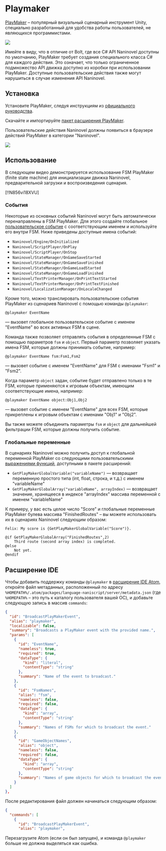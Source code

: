 ﻿# Playmaker

[PlayMaker](https://assetstore.unity.com/packages/tools/visual-scripting/playmaker-368) – популярный визуальный сценарный инструмент Unity, специально разработанный для удобства работы пользователей, не являющихся программистами. 

![](https://i.gyazo.com/0a5b219b059fd61c85d225e903d77857.png)

Имейте в виду, что в отличие от Bolt, где все C# API Naninovel доступны по умолчанию, PlayMaker требует создания специального класса C# для каждого действия. Это означает, что только ограниченное подмножество API движка доступно из коробки при использовании PlayMaker. Доступные пользовательские действия также могут нарушиться в случае изменения API Naninovel.

## Установка

Установите PlayMaker, следуя инструкциям из [официального руководства](https://hutonggames.fogbugz.com/default.asp?W11).

Скачайте и импортируйте [пакет расширения PlayMaker](https://github.com/Elringus/NaninovelPlayMaker/raw/master/NaninovelPlayMaker.unitypackage).

Пользовательские действия Naninovel должны появиться в браузере действий PlayMaker в категории "Naninovel".

![](https://i.gyazo.com/a40b0b7b21c73d3b5f64b005085198ea.png)

## Использование

В следующем видео демонстрируется использование FSM PlayMaker (finite state machine) для инициализации движка Naninovel, предварительной загрузки и воспроизведения сценария.

[!!N856vi18XVU]

### События

Некоторые из основных событий Naninovel могут быть автоматически перенаправлены в FSM PlayMaker. Для этого создайте глобальное [пользовательское событие](https://hutonggames.fogbugz.com/default.asp?W148) с соответствующим именем и используйте его внутри FSM. Ниже приведены доступные имена событий:

- `Naninovel/Engine/OnInitialized`
- `Naninovel/ScriptPlayer/OnPlay`
- `Naninovel/ScriptPlayer/OnStop`
- `Naninovel/StateManager/OnGameSaveStarted`
- `Naninovel/StateManager/OnGameSaveFinished`
- `Naninovel/StateManager/OnGameLoadStarted`
- `Naninovel/StateManager/OnGameLoadFinished`
- `Naninovel/TextPrinterManager/OnPrintTextStarted`
- `Naninovel/TextPrinterManager/OnPrintTextFinished`
- `Naninovel/LocalizationManager/OnLocaleChanged`

Кроме того, можно транслировать пользовательские события PlayMaker из сценариев Naninovel с помощью команды `@playmaker`:

```nani
@playmaker EventName
```

— вызовет глобальное пользовательское событие с именем "EventName" во всех активных FSM в сцене.

Команда также позволяет отправлять события в определенные FSM с помощью параметров `fsm` и `object`. Первый параметр позволяет указать имена FSM, которые должны принимать событие, например:

```nani
@playmaker EventName fsm:Fsm1,Fsm2
```

— вызовет событие с именем "EventName" для FSM с именами "Fsm1" и "Fsm2".

Когда параметр `object` задан, событие будет отправлено только в те FSM, которые применяются к игровым объектам, имеющим соответствующие имена, например:
```nani
@playmaker EventName object:Obj1,Obj2
```

— вызовет событие с именем "EventName" для всех FSM, которые прикреплены к игровым объектам с именами "Obj1" и "Obj2".

Вы также можете объединить параметры `fsm` и `object` для дальнейшей фильтрации FSM, которые должны получить событие.

### Глобальные переменные

В сценариях Naninovel можно получить доступ к глобальной переменной PlayMaker со следующими пользовательскими [выражениями функций](/ru/guide/script-expressions.html#expression-functions), доступными в пакете расширений:
 - `GetPlayMakerGlobalVariable("variableName")` — возвращает переменную простого типа (int, float, строка, и т.д.) c именем "variableName"
 - `GetPlayMakerGlobalArray("variableName", arrayIndex)` — возвращает значение, хранящееся в индексе "arrayIndex" массива переменной с именем "variableName"

К примеру, у вас есть целое число "Score" и глобальные переменные PlayMaker булева массива "FinishedRoutes" – вы можете использовать их в сценариях Naninovel следующим образом:


```nani
Felix: My score is {GetPlayMakerGlobalVariable("Score")}.

@if GetPlayMakerGlobalArray("FinishedRoutes",2)
    Third route (second array index) is completed.
@else
    Not yet.
@endif
```

## Расширение IDE

Чтобы добавить поддержку команды `@playmaker` в [расширение IDE Atom](/ru/guide/naninovel-scripts.md#поддержка-IDE), откройте файл метаданных, расположенный по адресу `%HOMEPATH%/.atom/packages/language-naniscript/server/metadata.json` (где `%HOMEPATH%` – это путь к каталогу пользователя вашей ОС), и добавьте следующую запись в массив `commands`:

```json
{
  "id": "BroadcastPlayMakerEvent",
  "alias": "playmaker",
  "localizable": false,
  "summary": "Broadcasts a PlayMaker event with the provided name.",
  "params": [
    {
      "id": "EventName",
      "nameless": true,
      "required": true,
      "dataType": {
        "kind": "literal",
        "contentType": "string"
      },
      "summary": "Name of the event to broadcast."
    },
    {
      "id": "FsmNames",
      "alias": "fsm",
      "nameless": false,
      "required": false,
      "dataType": {
        "kind": "array",
        "contentType": "string"
      },
      "summary": "Names of FSMs for which to broadcast the event."
    },
    {
      "id": "GameObjectNames",
      "alias": "object",
      "nameless": false,
      "required": false,
      "dataType": {
        "kind": "array",
        "contentType": "string"
      },
      "summary": "Names of game objects for which to broadcast the event."
    }
  ]
},
```

После редактирования файл должен начинаться следующим образом:

```json
{
  "commands": [
    {
      "id": "BroadcastPlayMakerEvent",
      "alias": "playmaker",
```

Перезагрузите Atom (если он был запущен), и команда `@playmaker` больше не должна выделяться как ошибка.